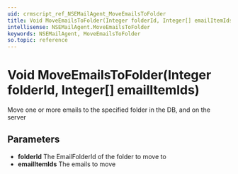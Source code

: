 ```yaml
---
uid: crmscript_ref_NSEMailAgent_MoveEmailsToFolder
title: Void MoveEmailsToFolder(Integer folderId, Integer[] emailItemIds)
intellisense: NSEMailAgent.MoveEmailsToFolder
keywords: NSEMailAgent, MoveEmailsToFolder
so.topic: reference
---
```


# Void MoveEmailsToFolder(Integer folderId, Integer[] emailItemIds)

Move one or more emails to the specified folder in the DB, and on the server

## Parameters

* **folderId** The EmailFolderId of the folder to move to
* **emailItemIds** The emails to move
